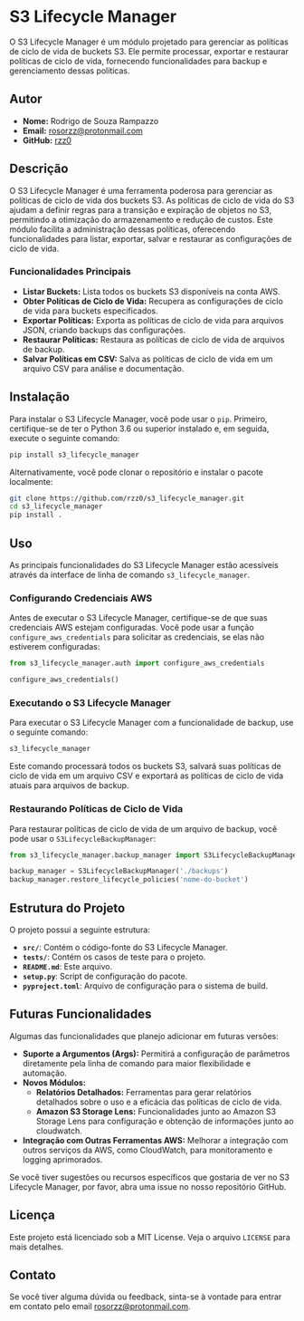# S3 Lifecycle Manager

O S3 Lifecycle Manager é um módulo projetado para gerenciar as políticas de ciclo de vida de buckets S3. Ele permite processar, exportar e restaurar políticas de ciclo de vida, fornecendo funcionalidades para backup e gerenciamento dessas políticas.

## Autor

- **Nome:** Rodrigo de Souza Rampazzo
- **Email:** [rosorzz@protonmail.com](mailto:rosorzz@protonmail.com)
- **GitHub:** [rzz0](https://github.com/rzz0)

## Descrição

O S3 Lifecycle Manager é uma ferramenta poderosa para gerenciar as políticas de ciclo de vida dos buckets S3. As políticas de ciclo de vida do S3 ajudam a definir regras para a transição e expiração de objetos no S3, permitindo a otimização do armazenamento e redução de custos. Este módulo facilita a administração dessas políticas, oferecendo funcionalidades para listar, exportar, salvar e restaurar as configurações de ciclo de vida.

### Funcionalidades Principais

- **Listar Buckets:** Lista todos os buckets S3 disponíveis na conta AWS.
- **Obter Políticas de Ciclo de Vida:** Recupera as configurações de ciclo de vida para buckets especificados.
- **Exportar Políticas:** Exporta as políticas de ciclo de vida para arquivos JSON, criando backups das configurações.
- **Restaurar Políticas:** Restaura as políticas de ciclo de vida de arquivos de backup.
- **Salvar Políticas em CSV:** Salva as políticas de ciclo de vida em um arquivo CSV para análise e documentação.

## Instalação

Para instalar o S3 Lifecycle Manager, você pode usar o `pip`. Primeiro, certifique-se de ter o Python 3.6 ou superior instalado e, em seguida, execute o seguinte comando:

```bash
pip install s3_lifecycle_manager
```

Alternativamente, você pode clonar o repositório e instalar o pacote localmente:

```bash
git clone https://github.com/rzz0/s3_lifecycle_manager.git
cd s3_lifecycle_manager
pip install .
```

## Uso

As principais funcionalidades do S3 Lifecycle Manager estão acessíveis através da interface de linha de comando `s3_lifecycle_manager`.

### Configurando Credenciais AWS

Antes de executar o S3 Lifecycle Manager, certifique-se de que suas credenciais AWS estejam configuradas. Você pode usar a função `configure_aws_credentials` para solicitar as credenciais, se elas não estiverem configuradas:

```python
from s3_lifecycle_manager.auth import configure_aws_credentials

configure_aws_credentials()
```

### Executando o S3 Lifecycle Manager

Para executar o S3 Lifecycle Manager com a funcionalidade de backup, use o seguinte comando:

```bash
s3_lifecycle_manager
```

Este comando processará todos os buckets S3, salvará suas políticas de ciclo de vida em um arquivo CSV e exportará as políticas de ciclo de vida atuais para arquivos de backup.

### Restaurando Políticas de Ciclo de Vida

Para restaurar políticas de ciclo de vida de um arquivo de backup, você pode usar o `S3LifecycleBackupManager`:

```python
from s3_lifecycle_manager.backup_manager import S3LifecycleBackupManager

backup_manager = S3LifecycleBackupManager('./backups')
backup_manager.restore_lifecycle_policies('nome-do-bucket')
```

## Estrutura do Projeto

O projeto possui a seguinte estrutura:

- **`src/`**: Contém o código-fonte do S3 Lifecycle Manager.
- **`tests/`**: Contém os casos de teste para o projeto.
- **`README.md`**: Este arquivo.
- **`setup.py`**: Script de configuração do pacote.
- **`pyproject.toml`**: Arquivo de configuração para o sistema de build.

## Futuras Funcionalidades

Algumas das funcionalidades que planejo adicionar em futuras versões:

- **Suporte a Argumentos (Args):** Permitirá a configuração de parâmetros diretamente pela linha de comando para maior flexibilidade e automação.
- **Novos Módulos:**
  - **Relatórios Detalhados:** Ferramentas para gerar relatórios detalhados sobre o uso e a eficácia das políticas de ciclo de vida.
  - **Amazon S3 Storage Lens:** Funcionalidades junto ao Amazon S3 Storage Lens para configuração e obtenção de informações junto ao cloudwatch.
- **Integração com Outras Ferramentas AWS:** Melhorar a integração com outros serviços da AWS, como CloudWatch, para monitoramento e logging aprimorados.

Se você tiver sugestões ou recursos específicos que gostaria de ver no S3 Lifecycle Manager, por favor, abra uma issue no nosso repositório GitHub.

## Licença

Este projeto está licenciado sob a MIT License. Veja o arquivo `LICENSE` para mais detalhes.

## Contato

Se você tiver alguma dúvida ou feedback, sinta-se à vontade para entrar em contato pelo email [rosorzz@protonmail.com](mailto:rosorzz@protonmail.com).
